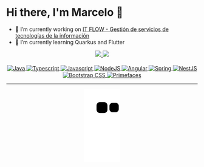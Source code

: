 # Hi there, I'm Marcelo 👋

- 🔭 I’m currently working on [IT FLOW - Gestión de servicios de tecnologías de la información](https://github.com/users/mroncatto/projects/8)
- 🌱 I’m currently learning Quarkus and Flutter

<div align="center">
  <a href="https://github.com/mroncatto">
  <img height="180em" src="https://github-readme-stats.vercel.app/api?username=mroncatto&show_icons=true&theme=dark&include_all_commits=true&count_private=true"/>
  <img height="180em" src="https://github-readme-stats.vercel.app/api/top-langs/?username=mroncatto&layout=compact&langs_count=7&theme=dark"/>
</div>
<div align="center" style="display: inline_block"><br>
  <img align="center" title="Java" alt="Java" height="40" width="40" src="https://cdn.jsdelivr.net/gh/devicons/devicon/icons/java/java-original.svg">
  <img align="center" title="Typescript" alt="Typescript" height="40" width="40" src="https://cdn.jsdelivr.net/gh/devicons/devicon/icons/typescript/typescript-original.svg">
  <img align="center" title="Javascript" alt="Javascript" height="40" width="40" src="https://cdn.jsdelivr.net/gh/devicons/devicon/icons/javascript/javascript-original.svg">
  <img align="center" title="NodeJS" alt="NodeJS" height="40" width="40" src="https://cdn.jsdelivr.net/gh/devicons/devicon/icons/nodejs/nodejs-original.svg">
  <img align="center" title="Angular" alt="Angular" height="40" width="40" src="https://cdn.jsdelivr.net/gh/devicons/devicon/icons/angularjs/angularjs-original.svg">
  <img align="center" title="Spring" alt="Spring" height="40" width="40" src="https://img.icons8.com/color/48/000000/spring-logo.png">
  <img align="center" title="NestJS" alt="NestJS" height="40" width="40" src="https://cdn.jsdelivr.net/gh/devicons/devicon/icons/nestjs/nestjs-plain.svg">
  <img align="center" title="Bootstrap CSS" alt="Bootstrap CSS" height="40" width="40" src="https://img.icons8.com/color/48/000000/bootstrap.png">
  <img align="center" title="Primefaces" alt="Primefaces" height="40" width="40" src="https://www.primefaces.org/wp-content/uploads/fbrfg/favicon.ico">
</div>
  
---
  
<div align="center">
  
  ![Snake animation](https://github.com/mroncatto/mroncatto/blob/output/github-contribution-grid-snake.svg)
  
</div>

